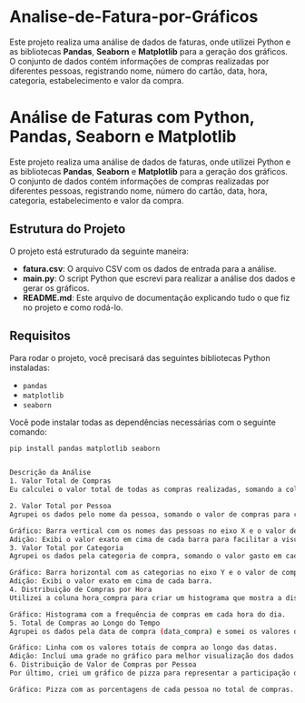 # Analise-de-Fatura-por-Gráficos
Este projeto realiza uma análise de dados de faturas, onde utilizei Python e as bibliotecas **Pandas**, **Seaborn** e **Matplotlib** para a geração dos gráficos. O conjunto de dados contém informações de compras realizadas por diferentes pessoas, registrando nome, número do cartão, data, hora, categoria, estabelecimento e valor da compra.

# Análise de Faturas com Python, Pandas, Seaborn e Matplotlib

Este projeto realiza uma análise de dados de faturas, onde utilizei Python e as bibliotecas **Pandas**, **Seaborn** e **Matplotlib** para a geração dos gráficos. O conjunto de dados contém informações de compras realizadas por diferentes pessoas, registrando nome, número do cartão, data, hora, categoria, estabelecimento e valor da compra.

## Estrutura do Projeto

O projeto está estruturado da seguinte maneira:

- **fatura.csv**: O arquivo CSV com os dados de entrada para a análise.
- **main.py**: O script Python que escrevi para realizar a análise dos dados e gerar os gráficos.
- **README.md**: Este arquivo de documentação explicando tudo o que fiz no projeto e como rodá-lo.

## Requisitos

Para rodar o projeto, você precisará das seguintes bibliotecas Python instaladas:

- `pandas`
- `matplotlib`
- `seaborn`

Você pode instalar todas as dependências necessárias com o seguinte comando:

```bash
pip install pandas matplotlib seaborn


Descrição da Análise
1. Valor Total de Compras
Eu calculei o valor total de todas as compras realizadas, somando a coluna ValorCompra do dataset. Isso fornece uma visão geral do total gasto por todas as pessoas.

2. Valor Total por Pessoa
Agrupei os dados pelo nome da pessoa, somando o valor de compras para cada uma. Em seguida, gerei um gráfico de barras para visualizar o total gasto por cada pessoa.

Gráfico: Barra vertical com os nomes das pessoas no eixo X e o valor de compras no eixo Y.
Adição: Exibi o valor exato em cima de cada barra para facilitar a visualização.
3. Valor Total por Categoria
Agrupei os dados pela categoria de compra, somando o valor gasto em cada uma. Um gráfico de barras horizontais foi gerado para facilitar a análise dos valores totais por categoria.

Gráfico: Barra horizontal com as categorias no eixo Y e o valor de compras no eixo X.
Adição: Exibi o valor exato em cima de cada barra.
4. Distribuição de Compras por Hora
Utilizei a coluna hora_compra para criar um histograma que mostra a distribuição das compras ao longo das horas do dia. Isso permite identificar os horários mais comuns para compras.

Gráfico: Histograma com a frequência de compras em cada hora do dia.
5. Total de Compras ao Longo do Tempo
Agrupei os dados pela data de compra (data_compra) e somei os valores diários. Em seguida, gerei um gráfico de linha para visualizar como os gastos variaram ao longo do tempo.

Gráfico: Linha com os valores totais de compra ao longo das datas.
Adição: Incluí uma grade no gráfico para melhor visualização dos dados.
6. Distribuição de Valor de Compras por Pessoa
Por último, criei um gráfico de pizza para representar a participação de cada pessoa no valor total de compras, facilitando a análise visual da distribuição.

Gráfico: Pizza com as porcentagens de cada pessoa no total de compras.
